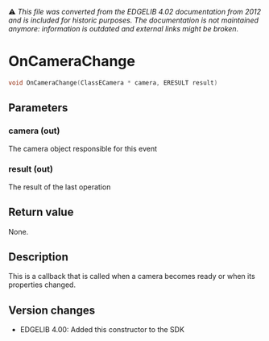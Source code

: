 :warning: _This file was converted from the EDGELIB 4.02 documentation from 2012 and is included for historic purposes. The documentation is not maintained anymore: information is outdated and external links might be broken._

# OnCameraChange


```c++
void OnCameraChange(ClassECamera * camera, ERESULT result)
```

## Parameters
### camera (out)
The camera object responsible for this event

### result (out)
The result of the last operation

## Return value
None.

## Description
This is a callback that is called when a camera becomes ready or when its properties changed.

## Version changes
- EDGELIB 4.00: Added this constructor to the SDK

